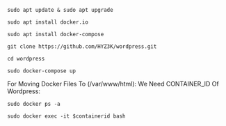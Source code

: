 ```
sudo apt update & sudo apt upgrade
```

```
sudo apt install docker.io
```

```
sudo apt install docker-compose
```

```
git clone https://github.com/HYZ3K/wordpress.git
```

```
cd wordpress
```

```
sudo docker-compose up
```


For Moving Docker Files To (/var/www/html):
We Need CONTAINER_ID Of Wordpress:

```
sudo docker ps -a 
```

```
sudo docker exec -it $containerid bash
```
